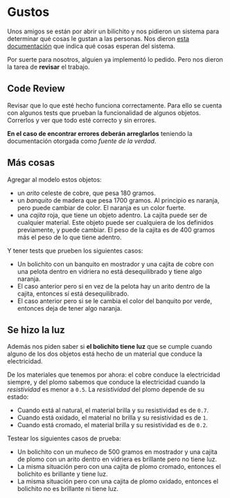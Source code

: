 # Gustos

Unos amigos se están por abrir un bilichito y nos pidieron un sistema para determinar qué cosas le gustan a las personas. Nos dieron [esta documentación](doc/objetosGustos.md) que indica qué cosas esperan del sistema.

Por suerte para nosotros, alguien ya implementó lo pedido. Pero nos dieron la tarea de **revisar** el trabajo.

## Code Review

Revisar que lo que esté hecho funciona correctamente. Para ello se cuenta con algunos tests que prueban la funcionalidad de algunos objetos. Correrlos y ver que todo esté correcto y sin errores.

**En el caso de encontrar errores deberán arreglarlos** teniendo la documentación otorgada como _fuente de la verdad_.

## Más cosas

Agregar al modelo estos objetos:

- un _arito_ celeste de cobre, que pesa 180 gramos.
- un _banquito_ de madera que pesa 1700 gramos. 
  Al principio es naranja, pero puede cambiar de color. 
  El naranja es un color fuerte.
- una _cajita_ roja, que tiene un objeto adentro. La cajita puede ser de cualquier material. 
  Este objeto puede ser cualquiera de los definidos previamente, y puede cambiar.
  El peso de la cajita es de 400 gramos más el peso de lo que tiene adentro.
    
Y tener tests que prueben los siguientes casos:
- Un bolichito con un banquito en mostrador y una cajita de cobre con una pelota dentro en vidriera no está desequilibrado y tiene algo naranja.
- El caso anterior pero si en vez de la pelota hay un arito dentro de la cajita, entonces sí está desequilibrado.
- El caso anterior pero si se le cambia el color del banquito por verde, entonces deja de tener algo naranja.


## Se hizo la luz

Además nos piden saber si **el bolichito tiene luz** que se cumple cuando alguno de los dos objetos está hecho de un material que conduce la electricidad. 

De los materiales que tenemos por ahora: el cobre conduce la electricidad siempre, y del plomo sabemos que conduce la electricidad cuando la _resistividad_ es menor a `0.5`. La _resistividad_ del plomo depende de su estado:
  - Cuando está al natural, el material brilla y su resistividad es de `0.7`.
  - Cuando está oxidado, el material no brilla y su resistividad es de `1`.
  - Cuando está cromado, el material brilla y su resistividad es de `0.2`.

Testear los siguientes casos de prueba:
  - Un bolichito con un muñeco de 500 gramos en mostrador y una cajita de plomo con un arito dentro en vidriera es brillante pero no tiene luz.
  - La misma situación pero con una cajita de plomo cromado, entonces el bolichito es brillante y tiene luz.
  - La misma situación pero con una cajita de plomo oxidado, entonces el bolichito no es brillante ni tiene luz.
